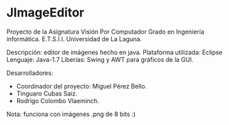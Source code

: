 JImageEditor
============

Proyecto de la Asignatura Visión Por Computador
Grado en Ingeniería informática. E.T.S.I.I. Universidad de La Laguna.

Descripción: editor de imágenes hecho en java.
Plataforma utilizada: Eclipse
Lenguaje: Java-1.7
Liberías: Swing y AWT para gráficos de la GUI.

Desarrolladores:

   - Coordinador del proyecto: Miguel Pérez Bello.
   - Tinguaro Cubas Saiz.
   - Rodrigo Colombo Vlaeminch.
   
Nota: funciona con imágenes .png de 8 bits :)
